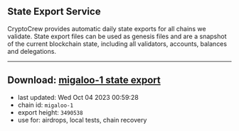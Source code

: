 ## State Export Service
CryptoCrew provides automatic daily state exports for all chains we validate. State export files can be used as genesis files and are a snapshot of the current blockchain state, including all validators, accounts, balances and delegations.

---
**Download: [migaloo-1 state export](https://dl.ccvalidators.com/SERVICE/migaloo/migaloo-1_export_3490538.json)**
---

- last updated: Wed Oct 04 2023 00:59:28
- chain id: `migaloo-1`
- export height: `3490538`
- use for: airdrops, local tests, chain recovery
